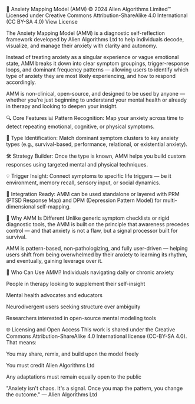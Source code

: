 🧭 Anxiety Mapping Model (AMM)
© 2024 Alien Algorithms Limited™
Licensed under Creative Commons Attribution-ShareAlike 4.0 International (CC BY-SA 4.0)
View License

The Anxiety Mapping Model (AMM) is a diagnostic self-reflection framework developed by Alien Algorithms Ltd to help individuals decode, visualize, and manage their anxiety with clarity and autonomy.

Instead of treating anxiety as a singular experience or vague emotional state, AMM breaks it down into clear symptom groupings, trigger-response loops, and dominant frequency patterns — allowing users to identify which type of anxiety they are most likely experiencing, and how to respond accordingly.

AMM is non-clinical, open-source, and designed to be used by anyone — whether you're just beginning to understand your mental health or already in therapy and looking to deepen your insight.

🔍 Core Features
📊 Pattern Recognition:
Map your anxiety across time to detect repeating emotional, cognitive, or physical symptoms.

🧠 Type Identification:
Match dominant symptom clusters to key anxiety types (e.g., survival-based, performance, relational, or existential anxiety).

🛠 Strategy Builder:
Once the type is known, AMM helps you build custom responses using targeted mental and physical techniques.

💡 Trigger Insight:
Connect symptoms to specific life triggers — be it environment, memory recall, sensory input, or social dynamics.

📎 Integration Ready:
AMM can be used standalone or layered with PRM (PTSD Response Map) and DPM (Depression Pattern Model) for multi-dimensional self-mapping.

🧩 Why AMM Is Different
Unlike generic symptom checklists or rigid diagnostic tools, the AMM is built on the principle that awareness precedes control — and that anxiety is not a flaw, but a signal processor built for survival.

AMM is pattern-based, non-pathologizing, and fully user-driven — helping users shift from being overwhelmed by their anxiety to learning its rhythm, and eventually, gaining leverage over it.

🧠 Who Can Use AMM?
Individuals navigating daily or chronic anxiety

People in therapy looking to supplement their self-insight

Mental health advocates and educators

Neurodivergent users seeking structure over ambiguity

Researchers interested in open-source mental modeling tools

🌐 Licensing and Open Access
This work is shared under the Creative Commons Attribution-ShareAlike 4.0 International license (CC-BY-SA 4.0). That means:

You may share, remix, and build upon the model freely

You must credit Alien Algorithms Ltd

Any adaptations must remain equally open to the public

"Anxiety isn't chaos. It's a signal. Once you map the pattern, you change the outcome." — Alien Algorithms Ltd
